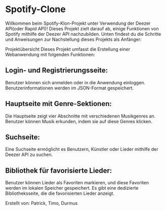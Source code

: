 # Spotify-Clone

Willkommen beim Spotify-Klon-Projekt unter Verwendung der Deezer API(oder Rapid API)! Dieses Projekt zielt darauf ab, einige Funktionen von Spotify mithilfe der Deezer API nachzubilden. Unten findest du die Schritte und Anweisungen zur Nachstellung dieses Projekts als Anfänger:

Projektübersicht
Dieses Projekt umfasst die Erstellung einer Webanwendung mit folgenden Funktionen:

## Login- und Registrierungsseite:

Benutzer können sich anmelden oder in die Anwendung einloggen. Benutzerinformationen werden im JSON-Format gespeichert.

## Hauptseite mit Genre-Sektionen:

Die Hauptseite zeigt vier Abschnitte mit verschiedenen Musikgenres an. Benutzer können Musik erkunden, indem sie auf diese Genres klicken.

## Suchseite:

Eine Suchseite ermöglicht es Benutzern, Künstler oder Lieder mithilfe der Deezer API zu suchen.

## Bibliothek für favorisierte Lieder:

Benutzer können Lieder als Favoriten markieren, und diese Favoriten werden im lokalen Speicher gespeichert. Es gibt eine dedizierte Bibliotheksseite, die die favorisierten Lieder anzeigt.

Erstellt von: Patrick, Timo, Durmus
